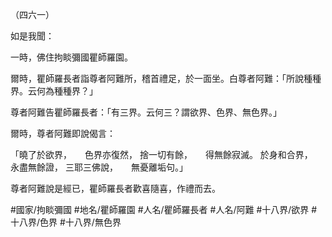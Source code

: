 （四六一）

如是我聞：

一時，佛住拘睒彌國瞿師羅園。

爾時，瞿師羅長者詣尊者阿難所，稽首禮足，於一面坐。白尊者阿難：「所說種種界。云何為種種界？」

尊者阿難告瞿師羅長者：「有三界。云何三？謂欲界、色界、無色界。」

爾時，尊者阿難即說偈言：

「曉了於欲界，　　色界亦復然，
捨一切有餘，　　得無餘寂滅。
於身和合界，　　永盡無餘證，
三耶三佛說，　　無憂離垢句。」

尊者阿難說是經已，瞿師羅長者歡喜隨喜，作禮而去。

#國家/拘睒彌國
#地名/瞿師羅園
#人名/瞿師羅長者
#人名/阿難
#十八界/欲界
#十八界/色界
#十八界/無色界
